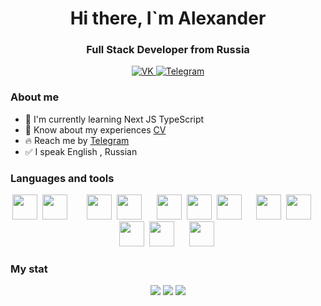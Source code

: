 <div id="header" align="center">
	<h1>Hi there, I`m Alexander</h1>
	<h3>Full Stack Developer from Russia</h3>
</div>

<div id="socials" align="center">
	<a href="https://vk.com/sanik__sanik">
	<img src="https://img.shields.io/badge/VK-blue?style=for-the-badge&logo=vk&logoColor=white" alt="VK">
	</a>
	<a href="https://t.me/alexmoon26">
	<img src="https://img.shields.io/badge/Telegram-blue?style=for-the-badge&logo=Telegram&logoColor=white" alt="Telegram">
	</a>
</div>

### About me

- :seedling: I'm currently learning Next JS TypeScript
- :rocket: Know about my experiences [CV](https://alexmoon26.vercel.app/)
- :fire: Reach me by [Telegram](https://t.me/alexmoon26)
- :white_check_mark: I speak English , Russian

### Languages and tools

<div id="tools" align="center">
	<img src="https://cdn.jsdelivr.net/gh/devicons/devicon/icons/javascript/javascript-plain.svg" width="40" height="40" />&nbsp;
<img src="https://cdn.jsdelivr.net/gh/devicons/devicon/icons/html5/html5-original.svg" width="40" height="40" />&nbsp; &nbsp;&nbsp;&nbsp;&nbsp;&nbsp;
<img src="https://cdn.jsdelivr.net/gh/devicons/devicon/icons/materialui/materialui-original.svg" width="40" height="40" />&nbsp;
<img src="https://cdn.jsdelivr.net/gh/devicons/devicon/icons/tailwindcss/tailwindcss-plain.svg" width="40" height="40" />&nbsp;&nbsp;&nbsp;&nbsp;&nbsp;
<img src="https://cdn.jsdelivr.net/gh/devicons/devicon/icons/nodejs/nodejs-original.svg" width="40" height="40" />&nbsp;
<img src="https://cdn.jsdelivr.net/gh/devicons/devicon/icons/npm/npm-original-wordmark.svg" width="40" height="40" />&nbsp;
<img src="https://cdn.jsdelivr.net/gh/devicons/devicon/icons/express/express-original.svg" width="40" height="40" />&nbsp;&nbsp;&nbsp;&nbsp;&nbsp;
<img src="https://cdn.jsdelivr.net/gh/devicons/devicon/icons/react/react-original.svg" width="40" height="40" />&nbsp;
<img src="https://cdn.jsdelivr.net/gh/devicons/devicon/icons/nextjs/nextjs-original.svg" width="40" height="40" />&nbsp;&nbsp;&nbsp;&nbsp;&nbsp;
<img src="https://cdn.jsdelivr.net/gh/devicons/devicon/icons/mongodb/mongodb-original-wordmark.svg" width="40" height="40" />&nbsp;
<img src="https://cdn.jsdelivr.net/gh/devicons/devicon/icons/mysql/mysql-original-wordmark.svg" width="40" height="40" />&nbsp;&nbsp;&nbsp;&nbsp;&nbsp;
<img src="https://cdn.jsdelivr.net/gh/devicons/devicon/icons/git/git-original-wordmark.svg" width="40" height="40" />&nbsp;
</div>

### My stat
<div id="stat" align="center">
	<img src="https://github-profile-summary-cards.vercel.app/api/cards/profile-details?username=alexmoon26&theme=github_dark">
	<img src="https://github-profile-summary-cards.vercel.app/api/cards/most-commit-language?username=alexmoon26&theme=github_dark">
	<img src="https://github-profile-summary-cards.vercel.app/api/cards/repos-per-language?username=alexmoon26&theme=github_dark">
</div>

<!--
**AlexMoon26/alexmoon26** is a ✨ _special_ ✨ repository because its `README.md` (this file) appears on your GitHub profile.

Here are some ideas to get you started:

- 🔭 I’m currently working on ...
- 🌱 I’m currently learning ...
- 👯 I’m looking to collaborate on ...
- 🤔 I’m looking for help with ...
- 💬 Ask me about ...
- 📫 How to reach me: ...
- 😄 Pronouns: ...
- ⚡ Fun fact: ...
-->
